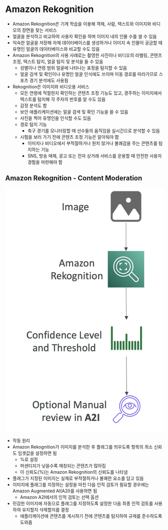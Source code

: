 # Amazon Rekognition

- Amazon Rekognition은 기계 학습을 이용해 객체, 사람, 텍스트와 이미지와 비디오의 장면을 찾는 서비스
- 얼굴을 분석하고 비교하여 사용자 확인을 하며 이미지 내의 인물 수를 셀 수 있음
- 익숙한 얼굴을 저장해 자체 데이터베이스를 생성하거나 이미지 속 인물이 궁금할 때 유명인 얼굴의 데이터베이스와 비교할 수도 있음
- Amazon Rekognition의 사용 사례로는 촬영한 사진이나 비디오의 라벨링, 콘텐츠 조정, 텍스트 탐지, 얼굴 탐지 및 분석을 들 수 있음
	- 성별이나 연령 범위 얼굴에 나타나는 표정을 탐지할 수 있음
	- 얼굴 검색 및 확인이나 유명인 얼굴 인식에도 쓰이며 이동 경로를 따라가므로 스포츠 경기 분석에도 사용됨
- Rekognition은 이미지와 비디오용 서비스
	- 모든 연령에 적절한지 확인하는 콘텐츠 조정 기능도 있고, 경주하는 이미지에서 텍스트를 탐지해 각 주자의 번호를 알 수도 있음
	- 감정 분석도 함
	- 보안 애플리케이션에는 얼굴 검색 및 확인 기능을 쓸 수 있음
	- 사진을 찍어 유명인을 인식할 수도 있음
	- 경로 탐지 기능
		- 축구 경기를 모니터링할 때 선수들의 움직임을 실시간으로 분석할 수 있음
	- 시험을 보러 가기 전에 콘텐츠 조정 기능은 알아둬야 함
		- 이미지나 비디오에서 부적절하거나 원치 않거나 불쾌감을 주는 콘텐츠를 탐지하는 기능
		- SNS, 방송 매체, 광고 또는 전자 상거래 서비스를 운용할 때 안전한 사용자 경험을 마련해야 함


## Amazon Rekognition - Content Moderation

![rek](https://github.com/seungwonbased/TIL/blob/main/AWS/assets/rek1.png)

- 작동 원리
- Amazon Rekognition가 이미지를 분석한 후 플래그를 띄우도록 항목의 최소 신뢰도 임곗값을 설정하면 됨
	- %로 설정
	- 퍼센티지가 낮을수록 매칭되는 콘텐츠가 많아짐
	- 이 신뢰도(%)는 Amazon Rekognition의 신뢰도를 나타냄
- 플래그가 지정된 이미지는 실제로 부적절하거나 불쾌한 요소를 담고 있음
- 이미지에 플래그를 지정하는 설정을 마친 다음 인적 검토가 필요할 경우에는 Amazon Augmented AI(A2I)를 사용하면 됨
	- Amazon A2I에서의 인적 검토는 선택 옵션
- 민감한 이미지에 자동으로 플래그를 지정하도록 설정한 다음 최종 인적 검토를 사용하여 유지할지 삭제할지를 결정
	- 애플리케이션에 콘텐츠를 게시하기 전에 콘텐츠를 탐지하여 규제를 준수하도록 도와줌
